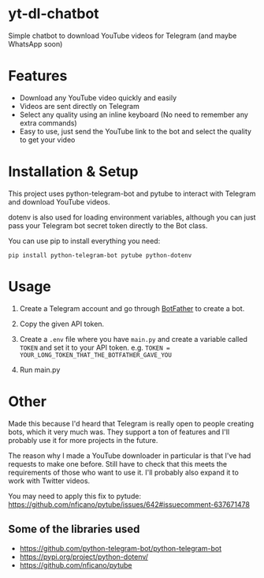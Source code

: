 # yt-dl-chatbot
Simple chatbot to download YouTube videos for Telegram (and maybe WhatsApp soon)

# Features
* Download any YouTube video quickly and easily
* Videos are sent directly on Telegram
* Select any quality using an inline keyboard (No need to remember any extra commands)
* Easy to use, just send the YouTube link to the bot and select the quality to get your video

# Installation & Setup
This project uses python-telegram-bot and pytube to interact with Telegram and download YouTube videos.

dotenv is also used for loading environment variables, although you can just pass your Telegram bot secret token directly to the Bot class.

You can use pip to install everything you need:

```
pip install python-telegram-bot pytube python-dotenv
```

# Usage
1. Create a Telegram account and go through [BotFather](https://t.me/botfather) to create a bot.

2. Copy the given API token.

3. Create a ```.env``` file where you have ```main.py``` and create a variable called ```TOKEN``` and set it to your API token. e.g. ```TOKEN = YOUR_LONG_TOKEN_THAT_THE_BOTFATHER_GAVE_YOU```

4. Run main.py

# Other
Made this because I'd heard that Telegram is really open to people creating bots, which it very much was. They support a ton of features and I'll probably use it for more projects in the future.

The reason why I made a YouTube downloader in particular is that I've had requests to make one before. Still have to check that this meets the requirements of those who want to use it. I'll probably also expand it to work with Twitter videos.

You may need to apply this fix to pytude: https://github.com/nficano/pytube/issues/642#issuecomment-637671478

## Some of the libraries used

* https://github.com/python-telegram-bot/python-telegram-bot
* https://pypi.org/project/python-dotenv/
* https://github.com/nficano/pytube